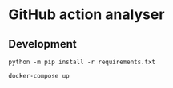 # GitHub action analyser

## Development
```shell
python -m pip install -r requirements.txt
```

```shell
docker-compose up
```